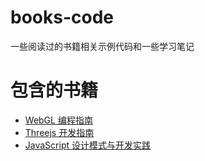 # books-code
一些阅读过的书籍相关示例代码和一些学习笔记

# 包含的书籍
- [WebGL 编程指南](./webgl-examples)
- [Threejs 开发指南](./learning-threejs)
- [JavaScript 设计模式与开发实践](./javascript-design-pattern)
